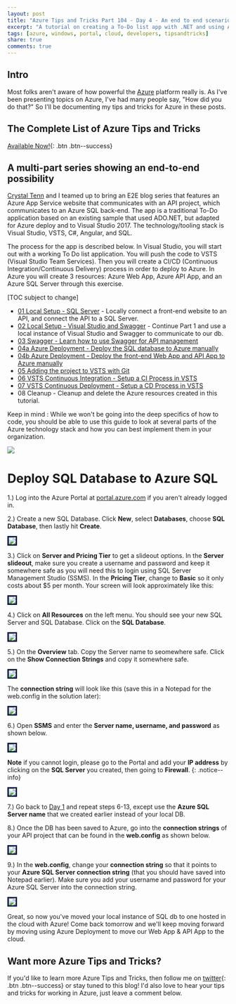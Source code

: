 ```yaml
---
layout: post
title: "Azure Tips and Tricks Part 104 - Day 4 - An end to end scenario with Azure App Service, API Apps, SQL, VSTS and CI/CD"
excerpt: "A tutorial on creating a To-Do list app with .NET and using Azure App Service, API Apps, SQL, VSTS and CI/CD"
tags: [azure, windows, portal, cloud, developers, tipsandtricks]
share: true
comments: true
---
```


## Intro

Most folks aren't aware of how powerful the [Azure](http://www.azure.com) platform really is. As I've been presenting topics on Azure, I've had many people say, "How did you do that?" So I'll be documenting my tips and tricks for Azure in these posts.

## The Complete List of Azure Tips and Tricks

[Available Now!](https://michaelcrump.net/azure-tips-and-tricks-complete-list/){: .btn .btn--success} 

## A multi-part series showing an end-to-end possibility

[Crystal Tenn](https://www.linkedin.com/in/crystal-tenn-6a0b9b67/) and I teamed up to bring an E2E blog series that features an Azure App Service website that communicates with an API project, which communicates to an Azure SQL back-end. The app is a traditional To-Do application based on an existing sample that used ADO.NET, but adapted for Azure deploy and to Visual Studio 2017. The  technology/tooling stack is Visual Studio, VSTS, C#, Angular, and SQL. 

The process for the app is described below. In Visual Studio, you will start out with a working To Do list application. You will push the code to VSTS (Visual Studio Team Services). Then you will create a CI/CD (Continuous Integration/Continuous Delivery) process in order to deploy to Azure. In Azure you will create 3 resources: Azure Web App, Azure API App, and an Azure SQL Server through this exercise. 

[TOC subject to change]

* [01 Local Setup - SQL Server](http://www.michaelcrump.net/azure-tips-and-tricks101/) - Locally connect a front-end website to an API, and connect the API to a SQL Server. 
* [02 Local Setup - Visual Studio and Swagger](http://www.michaelcrump.net/azure-tips-and-tricks102/) - Continue Part 1 and use a local instance of Visual Studio and Swagger to communicate to our db.
* [03 Swagger - Learn how to use Swagger for API management](http://www.michaelcrump.net/azure-tips-and-tricks103/)
* [04a Azure Deployment - Deploy the SQL database to Azure manually](http://www.michaelcrump.net/azure-tips-and-tricks104/)
* [04b Azure Deployment - Deploy the front-end Web App and API App to Azure manually](http://www.michaelcrump.net/azure-tips-and-tricks105/)
* [05 Adding the project to VSTS with Git](http://www.michaelcrump.net/azure-tips-and-tricks107/) 
* [06 VSTS Continuous Integration - Setup a CI Process in VSTS](http://www.michaelcrump.net/azure-tips-and-tricks108/) 
* [07 VSTS Continuous Deployment - Setup a CD Process in VSTS](http://www.michaelcrump.net/azure-tips-and-tricks109/) 
* 08 Cleanup - Cleanup and delete the Azure resources created in this tutorial.

Keep in mind : While we won't be going into the deep specifics of how to code, you should be able to use this guide to look at several parts of the Azure technology stack and how you can best implement them in your organization. 

<img src="/files/todolist-diagram.png">


# Deploy SQL Database to Azure SQL

1.) Log into the Azure Portal at [portal.azure.com](https://portal.azure.com) if you aren't already logged in.

2.) Create a new SQL Database. Click **New**, select **Databases**, choose **SQL Database**, then lastly hit **Create**.

<img style="border:3px solid #021a40" src="/files/e2e-01SelectSQLDBPortal.png">

3.) Click on **Server and Pricing Tier** to get a slideout options. In the **Server slideout**, make sure you create a username and password and keep it somewhere safe as you will need this to login using SQL Server Management Studio (SSMS).  In the **Pricing Tier**, change to **Basic** so it only costs about $5 per month. Your screen will look approximately like this:

<img style="border:3px solid #021a40" src="/files/e2e-02DBOptions.png">

4.) Click on **All Resources** on the left menu. You should see your new SQL Server and SQL Database. Click on the **SQL Database**. 

<img style="border:3px solid #021a40" src="/files/e2e-03AllResources.png">

5.) On the **Overview** tab. Copy the Server name to seomewhere safe. Click on the **Show Connection Strings**  and copy it somewhere safe.

<img style="border:3px solid #021a40" src="/files/e2e-05DatabaseOverview.png">

The **connection string** will look like this (save this in a Notepad for the web.config in the solution later):

<img style="border:3px solid #021a40" src="/files/e2e-06ConnectionString.png">

6.) Open **SSMS** and enter the **Server name, username, and password** as shown below. 

<img style="border:3px solid #021a40" src="/files/e2e-07SSMS.png">
      
**Note** if you cannot login, please go to the Portal and add your **IP address** by clicking on the **SQL Server** you created, then going to **Firewall**.
{: .notice--info}

<img style="border:3px solid #021a40" src="/files/e2e-10.PNG">

7.) Go back to [Day 1](https://www.michaelcrump.net/azure-tips-and-tricks101/) and repeat steps 6-13, except use the **Azure SQL Server name** that we created earlier instead of your local DB. 

8.) Once the DB has been saved to Azure, go into the **connection strings** of your API project that can be found in the **web.config** as shown below.

<img style="border:3px solid #021a40" src="/files/e2e-webconfig.jpg">

9.) In the **web.config**, change your **connection string** so that it points to your **Azure SQL Server connection string** (that you should have saved into Notepad earlier). Make sure you add your username and password for your Azure SQL Server into the connection string. 

<img style="border:3px solid #021a40" src="/files/e2e-webconfig3.jpg">

Great, so now you've moved your local instance of SQL db to one hosted in the cloud with Azure! Come back tomorrow and we'll keep moving forward by moving using Azure Deployment to move our Web App & API App to the cloud. 


## Want more Azure Tips and Tricks?

If you'd like to learn more Azure Tips and Tricks, then follow me on [twitter](http://twitter.com/mbcrump){: .btn .btn--success} or stay tuned to this blog! I'd also love to hear your tips and tricks for working in Azure, just leave a comment below. 